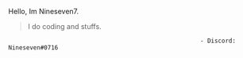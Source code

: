 Hello, Im Nineseven7. 

> I do coding and stuffs.
> 
                                                          - Discord: Nineseven#0716
